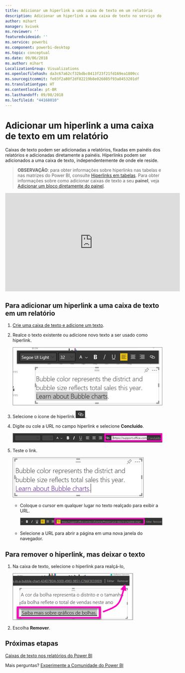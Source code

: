 ```yaml
---
title: Adicionar um hiperlink a uma caixa de texto em um relatório
description: Adicionar um hiperlink a uma caixa de texto no serviço do Power BI e Desktop
author: mihart
manager: kvivek
ms.reviewer: ''
featuredvideoid: ''
ms.service: powerbi
ms.component: powerbi-desktop
ms.topic: conceptual
ms.date: 09/06/2018
ms.author: mihart
LocalizationGroup: Visualizations
ms.openlocfilehash: da3c67a62cf32bdbc0413f23f21fd169ea1809cc
ms.sourcegitcommit: fe03f2a80f2df82219b8e026085f93a8453201df
ms.translationtype: HT
ms.contentlocale: pt-BR
ms.lasthandoff: 09/08/2018
ms.locfileid: "44168010"
---
```

# <a name="add-a-hyperlink-to-a-text-box-in-a-report"></a>Adicionar um hiperlink a uma caixa de texto em um relatório
Caixas de texto podem ser adicionadas a relatórios, fixadas em painéis dos relatórios e adicionadas diretamente a painéis. Hiperlinks podem ser adicionados a uma caixa de texto, independentemente de onde ele reside.  

> **OBSERVAÇÃO**: para obter informações sobre hiperlinks nas tabelas e nas matrizes do Power BI, consulte [Hiperlinks em tabelas](power-bi-hyperlinks-in-tables.md). Para obter informações sobre como adicionar caixas de texto a seu **painel**, veja [Adicionar um bloco diretamente do painel](service-dashboard-add-widget.md). 
> 
> 

<iframe width="560" height="315" src="https://www.youtube.com/embed/_3q6VEBhGew#t=0m55s" frameborder="0" allowfullscreen></iframe>


## <a name="to-add-a-hyperlink-to-a-text-box-in-a-report"></a>Para adicionar um hiperlink a uma caixa de texto em um relatório
1. [Crie uma caixa de texto e adicione um texto](power-bi-reports-add-text-and-shapes.md). 
2. Realce o texto existente ou adicione novo texto a ser usado como hiperlink.
   
   ![](media/service-add-hyperlink-to-text-box/power-bi-hyperlink-new.png)
3. Selecione o ícone de hiperlink ![](media/service-add-hyperlink-to-text-box/power-bi-hyperlink-icon.png).
4. Digite ou cole a URL no campo hiperlink e selecione **Concluído**.
   
   ![](media/service-add-hyperlink-to-text-box/power-bi-add-link.png)
5. Teste o link.  
   
   ![](media/service-add-hyperlink-to-text-box/power-bi-test-link.png)
   
   * Coloque o cursor em qualquer lugar no texto realçado para exibir a URL.  
     
      ![](media/service-add-hyperlink-to-text-box/power-bi-hyperlink-edit.png)
   * Selecione a URL para abrir a página em uma nova janela do navegador.

## <a name="to-remove-the-hyperlink-but-leave-the-text"></a>Para remover o hiperlink, mas deixar o texto
1. Na caixa de texto, selecione o hiperlink para realçá-lo,
   
     ![](media/service-add-hyperlink-to-text-box/power-bi-hyperlink-remove.png)
2. Escolha **Remover**. 

## <a name="next-steps"></a>Próximas etapas
[Caixas de texto nos relatórios do Power BI](power-bi-reports-add-text-and-shapes.md)

Mais perguntas? [Experimente a Comunidade do Power BI](http://community.powerbi.com/)

